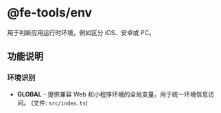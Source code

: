 # @fe-tools/env

用于判断应用运行时环境，例如区分 iOS、安卓或 PC。

## 功能说明

### 环境识别

- **GLOBAL** - 提供兼容 Web 和小程序环境的全局变量，用于统一环境信息访问。 (文件: `src/index.ts`)
